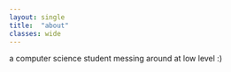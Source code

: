 ```yaml
---
layout: single
title:  "about"
classes: wide
---
```

a computer science student messing around at low level :)
